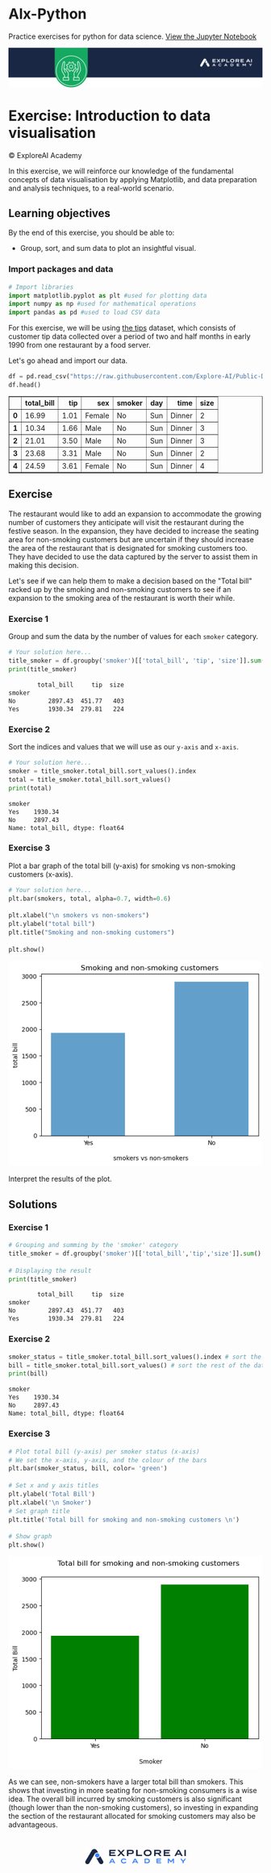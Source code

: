 # Alx-Python
Practice exercises for python for data science.
[View the Jupyter Notebook](Alx-Python/visualization.ipynb)

<div align="center" style=" font-size: 80%; text-align: center; margin: 0 auto">
<img src="https://raw.githubusercontent.com/Explore-AI/Pictures/master/Python-Notebook-Banners/Exercise.png"  style="display: block; margin-left: auto; margin-right: auto;";/>
</div>

# Exercise: Introduction to data visualisation

© ExploreAI Academy

In this exercise, we will reinforce our knowledge of the fundamental concepts of data visualisation by applying Matplotlib, and data preparation and analysis techniques, to a real-world scenario.

## Learning objectives
By the end of this exercise, you should be able to:

* Group, sort, and sum data to plot an insightful visual.

### Import packages and data


```python
# Import libraries 
import matplotlib.pyplot as plt #used for plotting data 
import numpy as np #used for mathematical operations
import pandas as pd #used to load CSV data
```

For this exercise, we will be using [the tips](https://www.kaggle.com/jsphyg/tipping) dataset, which consists of customer tip data collected over a period of two and half months in early 1990 from one restaurant by a food server.

Let's go ahead and import our data.


```python
df = pd.read_csv("https://raw.githubusercontent.com/Explore-AI/Public-Data/master/Data/tips.csv")
df.head()
```




<div>
<style scoped>
    .dataframe tbody tr th:only-of-type {
        vertical-align: middle;
    }

    .dataframe tbody tr th {
        vertical-align: top;
    }

    .dataframe thead th {
        text-align: right;
    }
</style>
<table border="1" class="dataframe">
  <thead>
    <tr style="text-align: right;">
      <th></th>
      <th>total_bill</th>
      <th>tip</th>
      <th>sex</th>
      <th>smoker</th>
      <th>day</th>
      <th>time</th>
      <th>size</th>
    </tr>
  </thead>
  <tbody>
    <tr>
      <th>0</th>
      <td>16.99</td>
      <td>1.01</td>
      <td>Female</td>
      <td>No</td>
      <td>Sun</td>
      <td>Dinner</td>
      <td>2</td>
    </tr>
    <tr>
      <th>1</th>
      <td>10.34</td>
      <td>1.66</td>
      <td>Male</td>
      <td>No</td>
      <td>Sun</td>
      <td>Dinner</td>
      <td>3</td>
    </tr>
    <tr>
      <th>2</th>
      <td>21.01</td>
      <td>3.50</td>
      <td>Male</td>
      <td>No</td>
      <td>Sun</td>
      <td>Dinner</td>
      <td>3</td>
    </tr>
    <tr>
      <th>3</th>
      <td>23.68</td>
      <td>3.31</td>
      <td>Male</td>
      <td>No</td>
      <td>Sun</td>
      <td>Dinner</td>
      <td>2</td>
    </tr>
    <tr>
      <th>4</th>
      <td>24.59</td>
      <td>3.61</td>
      <td>Female</td>
      <td>No</td>
      <td>Sun</td>
      <td>Dinner</td>
      <td>4</td>
    </tr>
  </tbody>
</table>
</div>



## Exercise 

The restaurant would like to add an expansion to accommodate the growing number of customers they anticipate will visit the restaurant during the festive season. In the expansion, they have decided to increase the seating area for non-smoking customers but are uncertain if they should increase the area of the restaurant that is designated for smoking customers too. They have decided to use the data captured by the server to assist them in making this decision. 

Let's see if we can help them to make a decision based on the "Total bill"  racked up by the smoking and non-smoking customers to see if an expansion to the smoking area of the restaurant is worth their while. 

### Exercise 1

Group and sum the data by the number of values for each `smoker` category.


```python
# Your solution here...
title_smoker = df.groupby('smoker')[['total_bill', 'tip', 'size']].sum()
print(title_smoker)
```

            total_bill     tip  size
    smoker                          
    No         2897.43  451.77   403
    Yes        1930.34  279.81   224
    

### Exercise 2

Sort the indices and values that we will use as our `y-axis` and `x-axis`.


```python
# Your solution here...
smoker = title_smoker.total_bill.sort_values().index
total = title_smoker.total_bill.sort_values()
print(total)
```

    smoker
    Yes    1930.34
    No     2897.43
    Name: total_bill, dtype: float64
    

### Exercise 3

Plot a bar graph of the total bill (y-axis) for smoking vs non-smoking customers (x-axis).  


```python
# Your solution here...
plt.bar(smokers, total, alpha=0.7, width=0.6)

plt.xlabel("\n smokers vs non-smokers")
plt.ylabel("total bill")
plt.title("Smoking and non-smoking customers")

plt.show()
```


    
![png](visualization_files/visualization_11_0.png)
    


Interpret the results of the plot.

## Solutions

### Exercise 1


```python
# Grouping and summing by the 'smoker' category
title_smoker = df.groupby('smoker')[['total_bill','tip','size']].sum()

# Displaying the result
print(title_smoker)
```

            total_bill     tip  size
    smoker                          
    No         2897.43  451.77   403
    Yes        1930.34  279.81   224
    

### Exercise 2


```python
smoker_status = title_smoker.total_bill.sort_values().index # sort the indices and store them under the variable smoker_status
bill = title_smoker.total_bill.sort_values() # sort the rest of the data and store it under the variable bill
print(bill)
```

    smoker
    Yes    1930.34
    No     2897.43
    Name: total_bill, dtype: float64
    

### Exercise 3


```python
# Plot total bill (y-axis) per smoker status (x-axis) 
# We set the x-axis, y-axis, and the colour of the bars
plt.bar(smoker_status, bill, color= 'green')

# Set x and y axis titles
plt.ylabel('Total Bill')
plt.xlabel('\n Smoker') 
# Set graph title
plt.title('Total bill for smoking and non-smoking customers \n')

# Show graph
plt.show()
```


    
![png](visualization_files/visualization_19_0.png)
    


As we can see, non-smokers have a larger total bill than smokers. This shows that investing in more seating for non-smoking consumers is a wise idea. The overall bill incurred by smoking customers is also significant (though lower than the non-smoking customers), so investing in expanding the section of the restaurant allocated for smoking customers may also be advantageous.

#  

<div align="center" style=" font-size: 80%; text-align: center; margin: 0 auto">
<img src="https://raw.githubusercontent.com/Explore-AI/Pictures/master/ExploreAI_logos/EAI_Blue_Dark.png"  style="width:200px";/>
</div>


```python

```
